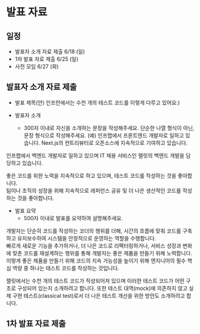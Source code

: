 # 발표 자료

## 일정
- 발표자 소개 자료 제출 6/18 (일)
- 1차 발표 자료 제출 6/25 (일)
- 사전 모임 6/27 (화)


## 발표자 소개 자료 제출

- 발표 제목(안)
인프런에서는 수천 개의 테스트 코드를 이렇게 다루고 있어요:)

- 발표자 소개
  - 300자 이내로 자신을 소개하는 문장을 작성해주세요. 단순한 나열 형식이 아닌, 문장 형식으로 작성해주세요. (예) 인프랩에서 프론트엔드 개발자로 일하고 있습니다. Next.js의 컨트리뷰터로 오픈소스에 지속적으로 기여하고 있습니다.

인프랩에서 백엔드 개발자로 일하고 있으며 IT 채용 서비스인 랠릿의 백엔드 개발을 담당하고 있습니다.

좋은 코드를 위한 노력을 지속적으로 하고 있으며, 테스트 코드를 작성하는 것을 좋아합니다.  
팀이나 조직의 성장을 위해 지속적으로 레퍼런스 공유 및 더 나은 생산적인 코드를 작성하는 것을 좋아합니다.

- 발표 요약
  - 500자 이내로 발표를 요약하여 설명해주세요.

개발자는 단순히 코드를 작성하는 코더의 행위를 더해, 시간의 흐름에 맞춰 코드를 구축하고 유지보수하여 시스템을 안정적으로 운영하는 역할을 수행합니다.  
빠르게 새로운 기능을 추가하거나, 더 나은 코드로 리팩터링하거나, 서비스 성장과 변화에 맞춘 코드를 재설계하는 행위를 통해 개발자는 좋은 제품을 만들기 위해 노력합니다. 
이렇게 좋은 제품을 만들기 위해 코드의 지속 가능성을 높이기 위해 엔지니어의 필수 핵심 역량 중 하나는 테스트 코드를 작성하는 것입니다.

랠릿에서는 수천 개의 테스트 코드가 작성되어져 있으며 이러한 테스트 코드가 어떤 구조로 구성되어 있는지 소개하려고 합니다.
또한 테스트 대역(mock)에 의존하지 않고 실제 구현 테스트(classical test)로서 더 나은 테스트 개선을 위한 방안도 소개하려고 합니다.


## 1차 발표 자료 제출



